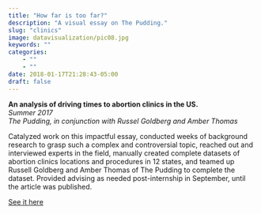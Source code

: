 ```yaml
---
title: "How far is too far?"
description: "A visual essay on The Pudding."
slug: "clinics"
image: datavisualization/pic08.jpg
keywords: ""
categories: 
    - ""
    - ""
date: 2018-01-17T21:28:43-05:00
draft: false
---
```

<p><strong>An analysis of driving times to abortion clinics in the US.</strong></br>
<em>Summer 2017</em></br>
<em>The Pudding, in conjunction with Russel Goldberg and Amber Thomas</em></p>

Catalyzed work on this impactful essay, conducted weeks of background research to grasp such a complex and controversial topic, reached out and interviewed experts in the field, manually created complete datasets of abortion clinics locations and procedures in 12 states, and teamed up Russell Goldberg and Amber Thomas of The Pudding to complete the dataset. Provided advising as needed post-internship in September, until the article was published.

[See it here](https://pudding.cool/2017/09/clinics/)

